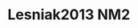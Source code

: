 <a name="material" />

# Lesniak2013 NM2
<script type="application/ld+json">
  {
    "@context": "https://schema.org/",
    "@type": "ChemicalSubstance",
    "http://purl.org/dc/terms/conformsTo":
      {
        "@type": "CreativeWork",
        "@id": "https://bioschemas.org/profiles/ChemicalSubstance/0.4-RELEASE/"
      },
    "@id": "https://egonw.github.io/nanowiki/nanowiki297.html#material",
    "name": "Lesniak2013 NM2",
    "sameAs": "http://127.0.0.1/mediawiki/index.php/Special:URIResolver/Lesniak2013_NM2"
  }
</script>

